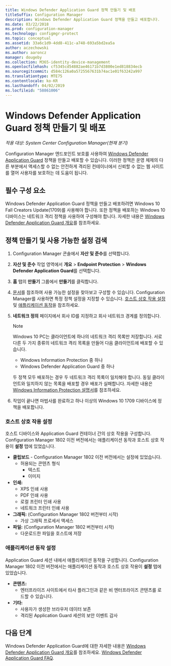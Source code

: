 ```yaml
---
title: Windows Defender Application Guard 정책 만들기 및 배포
titleSuffix: Configuration Manager
description: Windows Defender Application Guard 정책을 만들고 배포합니다.
ms.date: 03/22/2018
ms.prod: configuration-manager
ms.technology: configmgr-protect
ms.topic: conceptual
ms.assetid: 33a6c1d9-4dd8-411c-a748-693a5bd2ea5a
author: aczechowski
ms.author: aaroncz
manager: dougeby
ms.collection: M365-identity-device-management
ms.openlocfilehash: cf5345cd54882ae46171b7d3800e1ed818834ecb
ms.sourcegitcommit: d584c126a0a5725567631b74ac1e01f63242a997
ms.translationtype: MTE75
ms.contentlocale: ko-KR
ms.lasthandoff: 04/02/2019
ms.locfileid: "58861006"
---
```

# <a name="create-and-deploy-windows-defender-application-guard-policy"></a>Windows Defender Application Guard 정책 만들기 및 배포 
*적용 대상: System Center Configuration Manager(현재 분기)*
<!-- 1351960 -->  
Configuration Manager 엔드포인트 보호를 사용하여 [Windows Defender Application Guard](https://docs.microsoft.com/windows/threat-protection/windows-defender-application-guard/wd-app-guard-overview) 정책을 만들고 배포할 수 있습니다. 이러한 정책은 운영 체제의 다른 부분에서 액세스할 수 없는 안전하게 격리된 컨테이너에서 신뢰할 수 없는 웹 사이트를 열어 사용자를 보호하는 데 도움이 됩니다.

## <a name="prerequisites"></a>필수 구성 요소

Windows Defender Application Guard 정책을 만들고 배포하려면 Windows 10 Fall Creators Update(1709)를 사용해야 합니다. 또한 정책을 배포하는 Windows 10 디바이스는 네트워크 격리 정책을 사용하여 구성해야 합니다. 자세한 내용은 [Windows Defender Application Guard 개요](https://docs.microsoft.com/windows/threat-protection/windows-defender-application-guard/wd-app-guard-overview)를 참조하세요. 


## <a name="create-a-policy-and-to-browse-the-available-settings"></a>정책 만들기 및 사용 가능한 설정 검색

1. Configuration Manager 콘솔에서 **자산 및 준수**를 선택합니다.
2. **자산 및 준수** 작업 영역에서 **개요** > **Endpoint Protection** > **Windows Defender Application Guard**를 선택합니다.
3. **홈** 탭의 **만들기** 그룹에서  **만들기**를 클릭합니다.
4. [문서](https://docs.microsoft.com/windows/security/threat-protection/windows-defender-application-guard/configure-wd-app-guard)를 참조하여 사용 가능한 설정을 찾아보고 구성할 수 있습니다. Configuration Manager를 사용하면 특정 정책 설정을 지정할 수 있습니다. [호스트 상호 작용 설정](#BKMK_HIS) 및 [애플리케이션 동작](#BKMK_AppB)을 참조하세요.
5. **네트워크 정의** 페이지에서 회사 ID를 지정하고 회사 네트워크 경계를 정의합니다.

    > [!NOTE]
    > Windows 10 PC는 클라이언트에 하나의 네트워크 격리 목록만 저장합니다. 서로 다른 두 가지 종류의 네트워크 격리 목록을 만들어 다음 클라이언트에 배포할 수 있습니다.
    >
    >  - Windows Information Protection 중 하나
    >  - Windows Defender Application Guard 중 하나
    >
    > 두 정책 모두 배포하는 경우 두 네트워크 격리 목록이 일치해야 합니다. 동일 클라이언트와 일치하지 않는 목록을 배포할 경우 배포가 실패합니다. 자세한 내용은 [Windows Information Protection 설명서](https://docs.microsoft.com/windows/threat-protection/windows-information-protection/create-wip-policy-using-sccm)를 참조하세요.
    > 
    > 

6. 작업이 끝나면 마법사를 완료하고 하나 이상의 Windows 10 1709 디바이스에 정책을 배포합니다.

### <a name="bkmk_HIS"></a> 호스트 상호 작용 설정
호스트 디바이스와 Application Guard 컨테이너 간의 상호 작용을 구성합니다. Configuration Manager 1802 이전 버전에서는 애플리케이션 동작과 호스트 상호 작용이 **설정** 탭에 있었습니다.

- **클립보드** - Configuration Manager 1802 이전 버전에서는 설정에 있었습니다.
    - 허용되는 콘텐츠 형식
        - 텍스트
        - 이미지
- **인쇄:**
    - XPS 인쇄 사용
    - PDF 인쇄 사용
    - 로컬 프린터 인쇄 사용
    - 네트워크 프린터 인쇄 사용
- **그래픽:** (Configuration Manager 1802 버전부터 시작)
    - 가상 그래픽 프로세서 액세스
- **파일:** (Configuration Manager 1802 버전부터 시작)
    - 다운로드한 파일을 호스트에 저장

### <a name="bkmk_ABS"></a> 애플리케이션 동작 설정
Application Guard 세션 내에서 애플리케이션 동작을 구성합니다. Configuration Manager 1802 이전 버전에서는 애플리케이션 동작과 호스트 상호 작용이 **설정** 탭에 있었습니다.

- **콘텐츠:**
   - 엔터프라이즈 사이트에서 타사 플러그인과 같은 비 엔터프라이즈 콘텐츠를 로드할 수 있습니다.
- **기타:**
    - 사용자가 생성한 브라우저 데이터 보존
    - 격리된 Application Guard 세션의 보안 이벤트 감사



## <a name="next-steps"></a>다음 단계
Windows Defender Application Guard에 대한 자세한 내용은 [Windows Defender Application Guard 개요](https://docs.microsoft.com/windows/security/threat-protection/windows-defender-application-guard/wd-app-guard-overview)를 참조하세요.
[Windows Defender Application Guard FAQ](https://docs.microsoft.com/windows/security/threat-protection/windows-defender-application-guard/faq-wd-app-guard).
